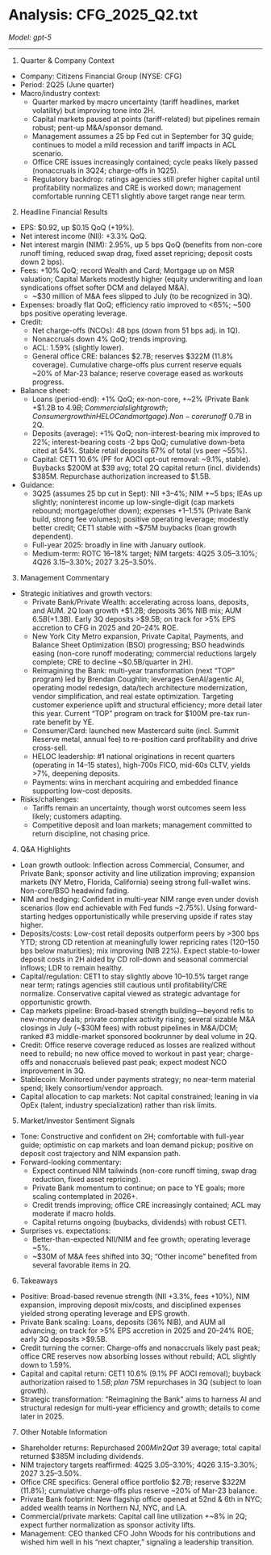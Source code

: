 # Analysis: CFG_2025_Q2.txt

*Model: gpt-5*

---

1) Quarter & Company Context
- Company: Citizens Financial Group (NYSE: CFG)
- Period: 2Q25 (June quarter)
- Macro/industry context:
  - Quarter marked by macro uncertainty (tariff headlines, market volatility) but improving tone into 2H.
  - Capital markets paused at points (tariff-related) but pipelines remain robust; pent-up M&A/sponsor demand.
  - Management assumes a 25 bp Fed cut in September for 3Q guide; continues to model a mild recession and tariff impacts in ACL scenario.
  - Office CRE issues increasingly contained; cycle peaks likely passed (nonaccruals in 3Q24; charge-offs in 1Q25).
  - Regulatory backdrop: ratings agencies still prefer higher capital until profitability normalizes and CRE is worked down; management comfortable running CET1 slightly above target range near term.

2) Headline Financial Results
- EPS: $0.92, up $0.15 QoQ (+19%).
- Net interest income (NII): +3.3% QoQ.
- Net interest margin (NIM): 2.95%, up 5 bps QoQ (benefits from non-core runoff timing, reduced swap drag, fixed asset repricing; deposit costs down 2 bps).
- Fees: +10% QoQ; record Wealth and Card; Mortgage up on MSR valuation; Capital Markets modestly higher (equity underwriting and loan syndications offset softer DCM and delayed M&A).
  - ~$30 million of M&A fees slipped to July (to be recognized in 3Q).
- Expenses: broadly flat QoQ; efficiency ratio improved to <65%; ~500 bps positive operating leverage.
- Credit:
  - Net charge-offs (NCOs): 48 bps (down from 51 bps adj. in 1Q).
  - Nonaccruals down 4% QoQ; trends improving.
  - ACL: 1.59% (slightly lower).
  - General office CRE: balances $2.7B; reserves $322M (11.8% coverage). Cumulative charge-offs plus current reserve equals ~20% of Mar-23 balance; reserve coverage eased as workouts progress.
- Balance sheet:
  - Loans (period-end): +1% QoQ; ex-non-core, +~2% (Private Bank +$1.2B to $4.9B; Commercial slight growth; Consumer growth in HELOC and mortgage). Non-core runoff ~$0.7B in 2Q.
  - Deposits (average): +1% QoQ; non-interest-bearing mix improved to 22%; interest-bearing costs -2 bps QoQ; cumulative down-beta cited at 54%. Stable retail deposits 67% of total (vs peer ~55%).
  - Capital: CET1 10.6% (PF for AOCI opt-out removal: ~9.1%, stable). Buybacks $200M at $39 avg; total 2Q capital return (incl. dividends) $385M. Repurchase authorization increased to $1.5B.
- Guidance:
  - 3Q25 (assumes 25 bp cut in Sept): NII +3–4%; NIM +~5 bps; IEAs up slightly; noninterest income up low-single-digit (cap markets rebound; mortgage/other down); expenses +1–1.5% (Private Bank build, strong fee volumes); positive operating leverage; modestly better credit; CET1 stable with ~$75M buybacks (loan growth dependent).
  - Full-year 2025: broadly in line with January outlook.
  - Medium-term: ROTC 16–18% target; NIM targets: 4Q25 3.05–3.10%; 4Q26 3.15–3.30%; 2027 3.25–3.50%.

3) Management Commentary
- Strategic initiatives and growth vectors:
  - Private Bank/Private Wealth: accelerating across loans, deposits, and AUM. 2Q loan growth +$1.2B; deposits 36% NIB mix; AUM $6.5B (+$1.3B). Early 3Q deposits >$9.5B; on track for >5% EPS accretion to CFG in 2025 and 20–24% ROE.
  - New York City Metro expansion, Private Capital, Payments, and Balance Sheet Optimization (BSO) progressing; BSO headwinds easing (non-core runoff moderating; commercial reductions largely complete; CRE to decline ~$0.5B/quarter in 2H).
  - Reimagining the Bank: multi-year transformation (next “TOP” program) led by Brendan Coughlin; leverages GenAI/agentic AI, operating model redesign, data/tech architecture modernization, vendor simplification, and real estate optimization. Targeting customer experience uplift and structural efficiency; more detail later this year. Current “TOP” program on track for $100M pre-tax run-rate benefit by YE.
  - Consumer/Card: launched new Mastercard suite (incl. Summit Reserve metal, annual fee) to re-position card profitability and drive cross-sell.
  - HELOC leadership: #1 national originations in recent quarters (operating in 14–15 states), high-700s FICO, mid-60s CLTV, yields >7%, deepening deposits.
  - Payments: wins in merchant acquiring and embedded finance supporting low-cost deposits.
- Risks/challenges:
  - Tariffs remain an uncertainty, though worst outcomes seem less likely; customers adapting.
  - Competitive deposit and loan markets; management committed to return discipline, not chasing price.

4) Q&A Highlights
- Loan growth outlook: Inflection across Commercial, Consumer, and Private Bank; sponsor activity and line utilization improving; expansion markets (NY Metro, Florida, California) seeing strong full-wallet wins. Non-core/BSO headwind fading.
- NIM and hedging: Confident in multi-year NIM range even under dovish scenarios (low end achievable with Fed funds ~2.75%). Using forward-starting hedges opportunistically while preserving upside if rates stay higher.
- Deposits/costs: Low-cost retail deposits outperform peers by >300 bps YTD; strong CD retention at meaningfully lower repricing rates (120–150 bps below maturities); mix improving (NIB 22%). Expect stable-to-lower deposit costs in 2H aided by CD roll-down and seasonal commercial inflows; LDR to remain healthy.
- Capital/regulation: CET1 to stay slightly above 10–10.5% target range near term; ratings agencies still cautious until profitability/CRE normalize. Conservative capital viewed as strategic advantage for opportunistic growth.
- Cap markets pipeline: Broad-based strength building—beyond refis to new-money deals; private complex activity rising; several sizable M&A closings in July (~$30M fees) with robust pipelines in M&A/DCM; ranked #3 middle-market sponsored bookrunner by deal volume in 2Q.
- Credit: Office reserve coverage reduced as losses are realized without need to rebuild; no new office moved to workout in past year; charge-offs and nonaccruals believed past peak; expect modest NCO improvement in 3Q.
- Stablecoin: Monitored under payments strategy; no near-term material spend; likely consortium/vendor approach.
- Capital allocation to cap markets: Not capital constrained; leaning in via OpEx (talent, industry specialization) rather than risk limits.

5) Market/Investor Sentiment Signals
- Tone: Constructive and confident on 2H; comfortable with full-year guide; optimistic on cap markets and loan demand pickup; positive on deposit cost trajectory and NIM expansion path.
- Forward-looking commentary:
  - Expect continued NIM tailwinds (non-core runoff timing, swap drag reduction, fixed asset repricing).
  - Private Bank momentum to continue; on pace to YE goals; more scaling contemplated in 2026+.
  - Credit trends improving; office CRE increasingly contained; ACL may moderate if macro holds.
  - Capital returns ongoing (buybacks, dividends) with robust CET1.
- Surprises vs. expectations:
  - Better-than-expected NII/NIM and fee growth; operating leverage ~5%.
  - ~$30M of M&A fees shifted into 3Q; “Other income” benefited from several favorable items in 2Q.

6) Takeaways
- Positive: Broad-based revenue strength (NII +3.3%, fees +10%), NIM expansion, improving deposit mix/costs, and disciplined expenses yielded strong operating leverage and EPS growth.
- Private Bank scaling: Loans, deposits (36% NIB), and AUM all advancing; on track for >5% EPS accretion in 2025 and 20–24% ROE; early 3Q deposits >$9.5B.
- Credit turning the corner: Charge-offs and nonaccruals likely past peak; office CRE reserves now absorbing losses without rebuild; ACL slightly down to 1.59%.
- Capital and capital return: CET1 10.6% (9.1% PF AOCI removal); buyback authorization raised to $1.5B; plan ~$75M repurchases in 3Q (subject to loan growth).
- Strategic transformation: “Reimagining the Bank” aims to harness AI and structural redesign for multi-year efficiency and growth; details to come later in 2025.

7) Other Notable Information
- Shareholder returns: Repurchased $200M in 2Q at ~$39 average; total capital returned $385M including dividends.
- NIM trajectory targets reaffirmed: 4Q25 3.05–3.10%; 4Q26 3.15–3.30%; 2027 3.25–3.50%.
- Office CRE specifics: General office portfolio $2.7B; reserve $322M (11.8%); cumulative charge-offs plus reserve ~20% of Mar-23 balance.
- Private Bank footprint: New flagship office opened at 52nd & 6th in NYC; added wealth teams in Northern NJ, NYC, and LA.
- Commercial/private markets: Capital call line utilization +~8% in 2Q; expect further normalization as sponsor activity lifts.
- Management: CEO thanked CFO John Woods for his contributions and wished him well in his “next chapter,” signaling a leadership transition.